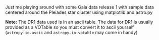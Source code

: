 Just me playing around with some Gaia data release 1 with sample data centered around the Pleiades star cluster using matplotlib and astro.py

**Note:** The DR1 data used is in an ascii table. The data for DR1 is usually provided as a VOTable so you must convert it to ascii yourself (`astropy.io.ascii` and `astropy.io.votable` may come in handy)
